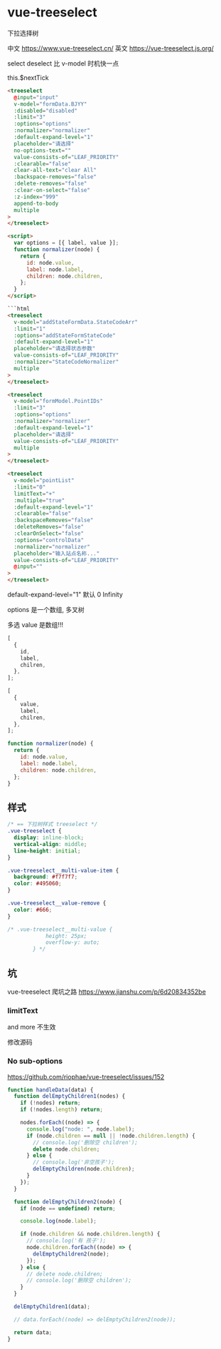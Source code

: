 # vue-treeselect

下拉选择树

中文
https://www.vue-treeselect.cn/
英文
https://vue-treeselect.js.org/

select deselect 比 v-model 时机快一点

this.$nextTick

```html 普通多选,非树
<treeselect
  @input="input"
  v-model="formData.BJYY"
  :disabled="disabled"
  :limit="3"
  :options="options"
  :normalizer="normalizer"
  :default-expand-level="1"
  placeholder="请选择"
  no-options-text=""
  value-consists-of="LEAF_PRIORITY"
  :clearable="false"
  clear-all-text="clear All"
  :backspace-removes="false"
  :delete-removes="false"
  :clear-on-select="false"
  :z-index="999"
  append-to-body
  multiple
>
</treeselect>

<script>
  var options = [{ label, value }];
  function normalizer(node) {
    return {
      id: node.value,
      label: node.label,
      children: node.children,
    };
  }
</script>
```

````html
```html
<treeselect
  v-model="addStateFormData.StateCodeArr"
  :limit="1"
  :options="addStateFormStateCode"
  :default-expand-level="1"
  placeholder="请选择状态参数"
  value-consists-of="LEAF_PRIORITY"
  :normalizer="StateCodeNormalizer"
  multiple
>
</treeselect>

<treeselect
  v-model="formModel.PointIDs"
  :limit="3"
  :options="options"
  :normalizer="normalizer"
  :default-expand-level="1"
  placeholder="请选择"
  value-consists-of="LEAF_PRIORITY"
  multiple
>
</treeselect>

<treeselect
  v-model="pointList"
  :limit="0"
  limitText="+"
  :multiple="true"
  :default-expand-level="1"
  :clearable="false"
  :backspaceRemoves="false"
  :deleteRemoves="false"
  :clearOnSelect="false"
  :options="controlData"
  :normalizer="normalizer"
  placeholder="输入站点名称..."
  value-consists-of="LEAF_PRIORITY"
  @input=""
>
</treeselect>
````

default-expand-level="1" 默认 0 Infinity

options 是一个数组, 多叉树

多选 value 是数组!!!

```js original options
[
  {
    id,
    label,
    chilren,
  },
];
```

```js normal options
[
  {
    value,
    label,
    chilren,
  },
];
```

```js
function normalizer(node) {
  return {
    id: node.value,
    label: node.label,
    children: node.children,
  };
}
```

## 样式

```css
/* == 下拉树样式 treeselect */
.vue-treeselect {
  display: inline-block;
  vertical-align: middle;
  line-height: initial;
}

.vue-treeselect__multi-value-item {
  background: #f7f7f7;
  color: #495060;
}

.vue-treeselect__value-remove {
  color: #666;
}

/* .vue-treeselect__multi-value {
            height: 25px;
            overflow-y: auto;
        } */
```

## 坑

vue-treeselect 爬坑之路
https://www.jianshu.com/p/6d20834352be

### limitText

and more 不生效

修改源码

### No sub-options

https://github.com/riophae/vue-treeselect/issues/152

```js
function handleData(data) {
  function delEmptyChildren1(nodes) {
    if (!nodes) return;
    if (!nodes.length) return;

    nodes.forEach((node) => {
      console.log("node: ", node.label);
      if (node.children == null || !node.children.length) {
        // console.log('删除空 children');
        delete node.children;
      } else {
        // console.log('非空孩子');
        delEmptyChildren(node.children);
      }
    });
  }

  function delEmptyChildren2(node) {
    if (node == undefined) return;

    console.log(node.label);

    if (node.children && node.children.length) {
      // console.log('有 孩子');
      node.children.forEach((node) => {
        delEmptyChildren2(node);
      });
    } else {
      // delete node.children;
      // console.log('删除空 children');
    }
  }

  delEmptyChildren1(data);

  // data.forEach((node) => delEmptyChildren2(node));

  return data;
}
```
